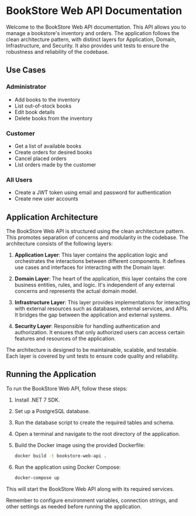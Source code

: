 # BookStore Web API Documentation

Welcome to the BookStore Web API documentation. This API allows you to manage a bookstore's inventory and orders. The application follows the clean architecture pattern, with distinct layers for Application, Domain, Infrastructure, and Security. It also provides unit tests to ensure the robustness and reliability of the codebase.

## Use Cases

### Administrator

- Add books to the inventory
- List out-of-stock books
- Edit book details
- Delete books from the inventory

### Customer

- Get a list of available books
- Create orders for desired books
- Cancel placed orders
- List orders made by the customer

### All Users

- Create a JWT token using email and password for authentication
- Create new user accounts

## Application Architecture

The BookStore Web API is structured using the clean architecture pattern. This promotes separation of concerns and modularity in the codebase. The architecture consists of the following layers:

1. **Application Layer**: This layer contains the application logic and orchestrates the interactions between different components. It defines use cases and interfaces for interacting with the Domain layer.

2. **Domain Layer**: The heart of the application, this layer contains the core business entities, rules, and logic. It's independent of any external concerns and represents the actual domain model.

3. **Infrastructure Layer**: This layer provides implementations for interacting with external resources such as databases, external services, and APIs. It bridges the gap between the application and external systems.

4. **Security Layer**: Responsible for handling authentication and authorization. It ensures that only authorized users can access certain features and resources of the application.

The architecture is designed to be maintainable, scalable, and testable. Each layer is covered by unit tests to ensure code quality and reliability.

## Running the Application

To run the BookStore Web API, follow these steps:

1. Install .NET 7 SDK.

2. Set up a PostgreSQL database.

3. Run the database script to create the required tables and schema.

4. Open a terminal and navigate to the root directory of the application.

5. Build the Docker image using the provided Dockerfile:

   ```bash
   docker build -t bookstore-web-api .
   ```

6. Run the application using Docker Compose:

   ```bash
   docker-compose up
   ```

This will start the BookStore Web API along with its required services.

Remember to configure environment variables, connection strings, and other settings as needed before running the application.
